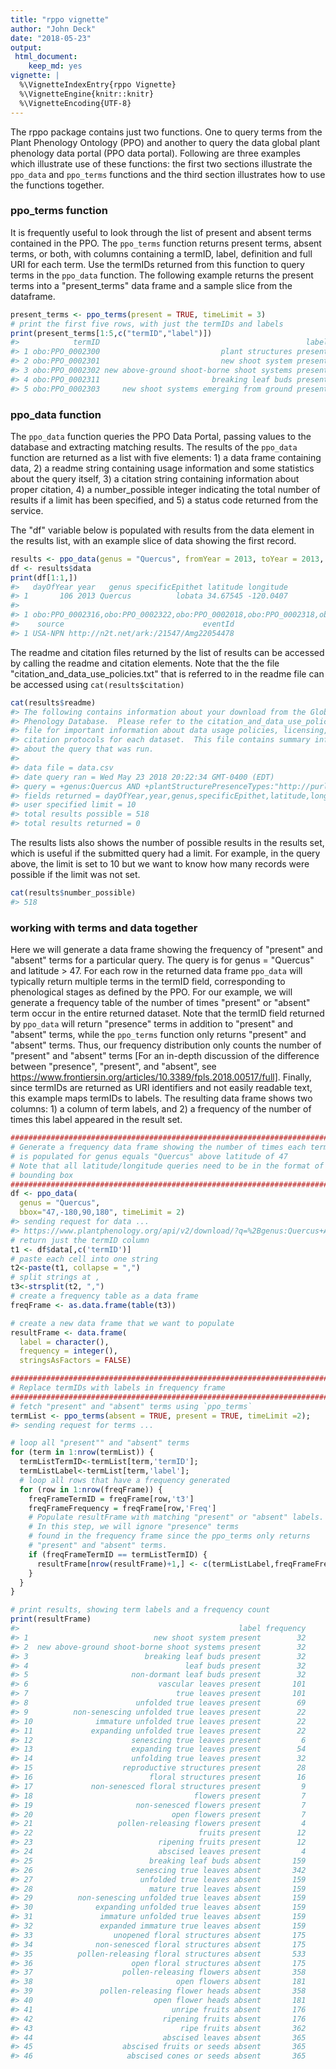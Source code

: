 ```yaml
---
title: "rppo vignette"
author: "John Deck"
date: "2018-05-23"
output:
 html_document:
    keep_md: yes
vignette: |
  %\VignetteIndexEntry{rppo Vignette} 
  %\VignetteEngine{knitr::knitr}
  %\VignetteEncoding{UTF-8}
---
```





The rppo package contains just two functions.  One to query terms from the Plant Phenology Ontology (PPO) and another to query the data global plant phenology data portal (PPO data portal).  Following are three examples which illustrate use of these functions: the first two sections illustrate the `ppo_data` and `ppo_terms` functions and the third section illustrates how to use the functions together.

### ppo_terms function
It is frequently useful to look through the list of present and absent terms contained in the PPO.   The `ppo_terms` function returns present terms, absent terms, or both, with columns containing a termID, label, definition and full URI for each term.  Use the termIDs returned from this function to query terms in the `ppo_data` function.  The following example returns the present terms into a "present_terms" data frame and a sample slice from the dataframe.


```r
present_terms <- ppo_terms(present = TRUE, timeLimit = 3)
# print the first five rows, with just the termIDs and labels
print(present_terms[1:5,c("termID","label")])
#>            termID                                              label
#> 1 obo:PPO_0002300                           plant structures present
#> 2 obo:PPO_0002301                           new shoot system present
#> 3 obo:PPO_0002302 new above-ground shoot-borne shoot systems present
#> 4 obo:PPO_0002311                         breaking leaf buds present
#> 5 obo:PPO_0002303     new shoot systems emerging from ground present
```

### ppo_data function
The `ppo_data` function queries the PPO Data Portal, passing values to the database and extracting matching results. The results of the `ppo_data` function are returned as a list with five elements: 1) a data frame containing data, 2) a readme string containing usage information and some statistics about the query itself, 3) a citation string containing information about proper citation, 4) a number_possible integer indicating the total number of results if a limit has been specified, and 5) a status code returned from the service. 

The "df" variable below is populated with results from the data element in the results list, with an example slice of data showing the first record.

```r
results <- ppo_data(genus = "Quercus", fromYear = 2013, toYear = 2013, fromDay = 100, toDay = 110, termID = 'obo:PPO_0002313', limit = 10, timeLimit = 2)
df <- results$data
print(df[1:1,])
#>   dayOfYear year   genus specificEpithet latitude longitude
#> 1       106 2013 Quercus          lobata 34.67545 -120.0407
#>                                                                                                                                                                                                                                            termID
#> 1 obo:PPO_0002316,obo:PPO_0002322,obo:PPO_0002018,obo:PPO_0002318,obo:PPO_0002022,obo:PPO_0002312,obo:PPO_0002313,obo:PPO_0002014,obo:PPO_0002024,obo:PPO_0002015,obo:PPO_0002000,obo:PPO_0002017,obo:PPO_0002020,obo:PPO_0002320,obo:PPO_0002315
#>    source                               eventId
#> 1 USA-NPN http://n2t.net/ark:/21547/Amg22054478
```

The readme and citation files returned by the list of results can be accessed by calling the readme and citation elements.  Note that the the file "citation_and_data_use_policies.txt" that is referred to in the readme file can be accessed using `cat(results$citation)` 

```r
cat(results$readme)
#> The following contains information about your download from the Global Plant 
#> Phenology Database.  Please refer to the citation_and_data_use_policies.txt 
#> file for important information about data usage policies, licensing, and 
#> citation protocols for each dataset.  This file contains summary information 
#> about the query that was run.  
#> 
#> data file = data.csv
#> date query ran = Wed May 23 2018 20:22:34 GMT-0400 (EDT)
#> query = +genus:Quercus AND +plantStructurePresenceTypes:"http://purl.obolibrary.org/obo/PPO_0002313" AND +year:>=2013 AND +year:<=2013 AND +dayOfYear:>=100 AND +dayOfYear:<=110 AND source:USA-NPN,NEON
#> fields returned = dayOfYear,year,genus,specificEpithet,latitude,longitude,source,eventId
#> user specified limit = 10
#> total results possible = 518
#> total results returned = 0
```

The results lists also shows the number of possible results in the results set, which is useful if the submitted query had a limit.  For example, in the query above, the limit is set to 10 but we want to know how many records were possible if the limit was not set.

```r
cat(results$number_possible)
#> 518
```

### working with terms and data together
Here we will generate a data frame showing the frequency of "present" and "absent" terms for a particular query.  The query is for genus = "Quercus" and latitude > 47.  For each row in the returned data frame `ppo_data` will typically return multiple terms in the termID field, corresponding to phenological stages as defined by the PPO.  For our example, we will generate a frequency table of the number of times "present" or "absent" term occur in the entire returned dataset.  Note that the termID field returned by `ppo_data` will return "presence" terms in addition to "present" and "absent" terms, while the `ppo_terms` function only returns "present" and "absent" terms.  Thus, our frequency distribution only counts the number of "present" and "absent" terms [For an in-depth discussion of the difference between "presence", "present", and "absent", see https://www.frontiersin.org/articles/10.3389/fpls.2018.00517/full].  Finally, since termIDs are returned as URI identifiers and not easily readable text, this example maps termIDs to labels. The resulting data frame shows two columns: 1) a column of term labels, and 2) a frequency of the number of times this label appeared in the result set. 


```r
###############################################################################
# Generate a frequency data frame showing the number of times each termID
# is populated for genus equals "Quercus" above latitude of 47
# Note that all latitude/longitude queries need to be in the format of a
# bounding box
###############################################################################
df <- ppo_data(
  genus = "Quercus", 
  bbox="47,-180,90,180", timeLimit = 2)
#> sending request for data ...
#> https://www.plantphenology.org/api/v2/download/?q=%2Bgenus:Quercus+AND+%2Blatitude:>=47+AND+%2Blatitude:<=90+AND+%2Blongitude:>=-180+AND+%2Blongitude:<=180+AND+source:USA-NPN,NEON&source=latitude,longitude,year,dayOfYear,termID
# return just the termID column
t1 <- df$data[,c('termID')]
# paste each cell into one string
t2<-paste(t1, collapse = ",")
# split strings at ,
t3<-strsplit(t2, ",")
# create a frequency table as a data frame
freqFrame <- as.data.frame(table(t3))

# create a new data frame that we want to populate
resultFrame <- data.frame(
  label = character(), 
  frequency = integer(), 
  stringsAsFactors = FALSE)

###############################################################################
# Replace termIDs with labels in frequency frame
###############################################################################
# fetch "present" and "absent" terms using `ppo_terms`
termList <- ppo_terms(absent = TRUE, present = TRUE, timeLimit =2);
#> sending request for terms ...

# loop all "present"" and "absent" terms
for (term in 1:nrow(termList)) {
  termListTermID<-termList[term,'termID'];
  termListLabel<-termList[term,'label'];
  # loop all rows that have a frequency generated
  for (row in 1:nrow(freqFrame)) {
    freqFrameTermID = freqFrame[row,'t3']
    freqFrameFrequency = freqFrame[row,'Freq']
    # Populate resultFrame with matching "present" or "absent" labels.
    # In this step, we will ignore "presence" terms
    # found in the frequency frame since the ppo_terms only returns
    # "present" and "absent" terms. 
    if (freqFrameTermID == termListTermID) {
      resultFrame[nrow(resultFrame)+1,] <- c(termListLabel,freqFrameFrequency)
    }
  }
}

# print results, showing term labels and a frequency count
print(resultFrame)
#>                                                 label frequency
#> 1                            new shoot system present        32
#> 2  new above-ground shoot-borne shoot systems present        32
#> 3                          breaking leaf buds present        32
#> 4                                   leaf buds present        32
#> 5                       non-dormant leaf buds present        32
#> 6                             vascular leaves present       101
#> 7                                 true leaves present       101
#> 8                        unfolded true leaves present        69
#> 9          non-senescing unfolded true leaves present        22
#> 10              immature unfolded true leaves present        22
#> 11             expanding unfolded true leaves present        22
#> 12                      senescing true leaves present         6
#> 13                      expanding true leaves present        54
#> 14                      unfolding true leaves present        32
#> 15                    reproductive structures present        28
#> 16                          floral structures present        16
#> 17             non-senesced floral structures present         9
#> 18                                    flowers present         7
#> 19                       non-senesced flowers present         7
#> 20                               open flowers present         7
#> 21                   pollen-releasing flowers present         4
#> 22                                     fruits present        12
#> 23                            ripening fruits present        12
#> 24                            abscised leaves present         4
#> 25                          breaking leaf buds absent       159
#> 26                       senescing true leaves absent       342
#> 27                        unfolded true leaves absent       159
#> 28                          mature true leaves absent       159
#> 29          non-senescing unfolded true leaves absent       159
#> 30              expanding unfolded true leaves absent       159
#> 31               immature unfolded true leaves absent       159
#> 32               expanded immature true leaves absent       159
#> 33                  unopened floral structures absent       175
#> 34              non-senesced floral structures absent       175
#> 35          pollen-releasing floral structures absent       533
#> 36                      open floral structures absent       175
#> 37                    pollen-releasing flowers absent       358
#> 38                                open flowers absent       181
#> 39               pollen-releasing flower heads absent       358
#> 40                           open flower heads absent       181
#> 41                               unripe fruits absent       176
#> 42                             ripening fruits absent       176
#> 43                                 ripe fruits absent       362
#> 44                             abscised leaves absent       365
#> 45                    abscised fruits or seeds absent       365
#> 46                     abscised cones or seeds absent       365
```

